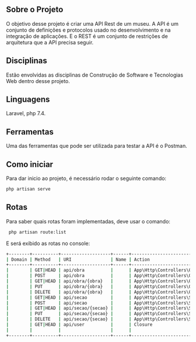 ## Sobre o Projeto
O objetivo desse projeto é criar uma API Rest de um museu. A API é um conjunto de definições e protocolos usado no desenvolvimento e na integração de aplicações. E o REST é um conjunto de restrições de arquitetura que a API precisa seguir.


## Disciplinas

Estão envolvidas as disciplinas de Construção de Software e Tecnologias Web dentro desse projeto.

## Linguagens

Laravel, php 7.4.

## Ferramentas 

Uma das ferramentas que pode ser utilizada para testar a API é o Postman.

## Como iniciar
Para dar inicio ao projeto, é necessário rodar o seguinte comando:

```bash
php artisan serve
```

## Rotas

Para saber quais rotas foram implementadas, deve usar o comando:

```bash
 php artisan route:list
```
E será exibido as rotas no console:

```bash
+--------+----------+-------------------+------+----------------------------------------------+------------+
| Domain | Method   | URI               | Name | Action                                       | Middleware |
+--------+----------+-------------------+------+----------------------------------------------+------------+
|        | GET|HEAD | api/obra          |      | App\Http\Controllers\ObraController@index    | api        |
|        | POST     | api/obra          |      | App\Http\Controllers\ObraController@store    | api        |
|        | GET|HEAD | api/obra/{obra}   |      | App\Http\Controllers\ObraController@show     | api        |
|        | PUT      | api/obra/{obra}   |      | App\Http\Controllers\ObraController@update   | api        |
|        | DELETE   | api/obra/{obra}   |      | App\Http\Controllers\ObraController@destroy  | api        |
|        | GET|HEAD | api/secao         |      | App\Http\Controllers\SecaoController@index   | api        |
|        | POST     | api/secao         |      | App\Http\Controllers\SecaoController@store   | api        |
|        | GET|HEAD | api/secao/{secao} |      | App\Http\Controllers\SecaoController@show    | api        |
|        | PUT      | api/secao/{secao} |      | App\Http\Controllers\SecaoController@update  | api        |
|        | DELETE   | api/secao/{secao} |      | App\Http\Controllers\SecaoController@destroy | api        |
|        | GET|HEAD | api/user          |      | Closure                                      | api        |
|        |          |                   |      |                                              | auth:api   |
+--------+----------+-------------------+------+----------------------------------------------+------------+
```